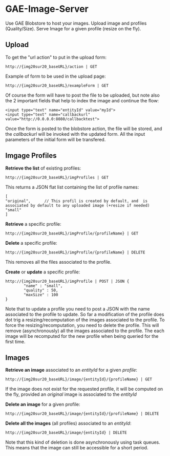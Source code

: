 GAE-Image-Server
================

Use GAE Blobstore to host your images. Upload image and profiles (Quality/Size). Serve Image for a given profile (resize on the fly).

## Upload
To get the "url action" to put in the upload form:

```http://{img20sur20_baseURL}/action | GET```

Example of form to be used in the upload page:

```http://{img20sur20_baseURL}/exampleForm | GET```

Of course the form will have to post the file to be uploaded, but note also the 2 important fields  that help to index the image and continue the flow:
```
<input type="text" name="entityId" value="myId">
<input type="text" name="callbackurl" value="http://0.0.0.0:8080/callbacktest">
```

Once the form is posted to the blobstore action, the file will be stored, and the *callbackurl* will be invoked with the updated form. All the input parameters of the initial form will be transfered.

## Imgage Profiles
**Retrieve the list** of existing profiles:

```http://{img20sur20_baseURL}/imgProfiles | GET```

This returns a JSON flat list containing the list of profile names:

```
[
"original",      // This profil is created by default, and  is associated by default to any uploaded image (+resize if needed)
"small"
]
```

**Retrieve** a specific profile:

```http://{img20sur20_baseURL}/imgProfile/{profileName} | GET```

**Delete** a specific profile:

```http://{img20sur20_baseURL}/imgProfile/{profileName} | DELETE```

This removes all the files associated to the profile.

**Create** or **update** a specific profile:
```
http://{img20sur20_baseURL}/imgProfile | POST | JSON {
        "name" : "small",
        "quality" : 50,
        "maxSize" : 100
}
```

Note that to update a profile you need to post a JSON with the name associated to the profile to update. So far a modification of the profile does dot trig a resizing/recomputation of the images associated to the profile. To force the resizing/recomputation, you need to delete the profile. This will remove (asynchronously) all the images associated to the profile. The each image will be recomputed for the new profile when being queried for the first time.

## Images
**Retrieve an image** associated to an *entityId* for a given *profile*:

```http://{img20sur20_baseURL}/image/{entityId}/{profileName} | GET```

If the image does not exist for the requested profile, it will be computed on the fly, provided an *original* image is associated to the *entityId*

**Delete an image** for a given profile:

```http://{img20sur20_baseURL}/image/{entityId}/{profileName} | DELETE```

**Delete all the images** (all profiles) associated to an *entityId*:

```http://{img20sur20_baseURL}/image/{entityId} | DELETE```

Note that this kind of deletion is done asynchronously using task queues. This means that the image can still be accessible for a short period.

